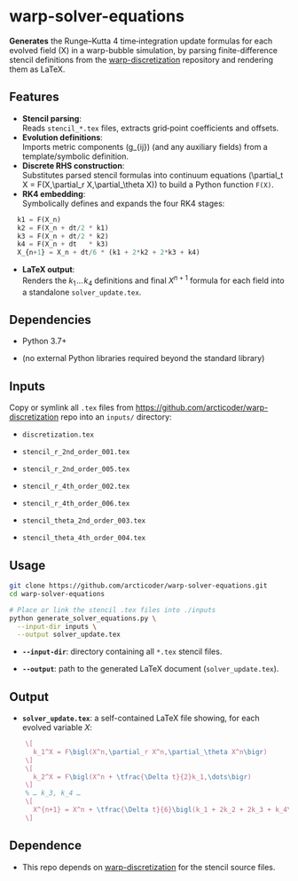 # warp-solver-equations

**Generates** the Runge–Kutta 4 time‐integration update formulas for each evolved field \(X\) in a warp-bubble simulation, by parsing finite-difference stencil definitions from the [warp-discretization](/arcticoder/warp-discretization) repository and rendering them as LaTeX.

## Features

- **Stencil parsing**:  
  Reads `stencil_*.tex` files, extracts grid‐point coefficients and offsets.
- **Evolution definitions**:  
  Imports metric components \(g_{ij}\) (and any auxiliary fields) from a template/symbolic definition.
- **Discrete RHS construction**:  
  Substitutes parsed stencil formulas into continuum equations \(\partial_t X = F(X,\partial_r X,\partial_\theta X)\) to build a Python function `F(X)`.
- **RK4 embedding**:  
  Symbolically defines and expands the four RK4 stages:
```python
  k1 = F(X_n)
  k2 = F(X_n + dt/2 * k1)
  k3 = F(X_n + dt/2 * k2)
  k4 = F(X_n + dt   * k3)
  X_{n+1} = X_n + dt/6 * (k1 + 2*k2 + 2*k3 + k4)
```

-   **LaTeX output**:  
    Renders the $k_1\!\dots\!k_4$ definitions and final $X^{n+1}$ formula for each field into a standalone `solver_update.tex`.
    

## Dependencies

-   Python 3.7+
    
-   (no external Python libraries required beyond the standard library)
    

## Inputs

Copy or symlink all `.tex` files from https://github.com/arcticoder/warp-discretization repo into an `inputs/` directory:

-   `discretization.tex`
    
-   `stencil_r_2nd_order_001.tex`
    
-   `stencil_r_2nd_order_005.tex`
    
-   `stencil_r_4th_order_002.tex`
    
-   `stencil_r_4th_order_006.tex`
    
-   `stencil_theta_2nd_order_003.tex`
    
-   `stencil_theta_4th_order_004.tex`
    

## Usage

```bash
git clone https://github.com/arcticoder/warp-solver-equations.git
cd warp-solver-equations

# Place or link the stencil .tex files into ./inputs
python generate_solver_equations.py \
  --input-dir inputs \
  --output solver_update.tex
```

-   **`--input-dir`**: directory containing all `*.tex` stencil files.
    
-   **`--output`**: path to the generated LaTeX document (`solver_update.tex`).
    

## Output

-   **`solver_update.tex`**: a self-contained LaTeX file showing, for each evolved variable $X$:
    
```latex
    \[
      k_1^X = F\bigl(X^n,\partial_r X^n,\partial_\theta X^n\bigr)
    \]
    \[
      k_2^X = F\bigl(X^n + \tfrac{\Delta t}{2}k_1,\dots\bigr)
    \]
    % … k_3, k_4 …
    \[
      X^{n+1} = X^n + \tfrac{\Delta t}{6}\bigl(k_1 + 2k_2 + 2k_3 + k_4\bigr)
    \]
```
    

## Dependence

-   This repo depends on [warp-discretization](https://github.com/arcticoder/warp-discretization) for the stencil source files.
    
